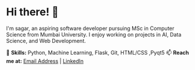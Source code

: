 # Hi there! 👋
I'm sagar, an aspiring software developer pursuing MSc in Computer Science from Mumbai University. I enjoy working on projects in AI, Data Science, and Web Development.

🔧 **Skills:** Python, Machine Learning, Flask, Git, HTML/CSS ,Pyqt5 
📫 **Reach me at:** [Email Address](sagarbhaleraoyhw@gmail.com) | [LinkedIn](https://linkedin.com/in/sagar-bhalerao-108283267)  



